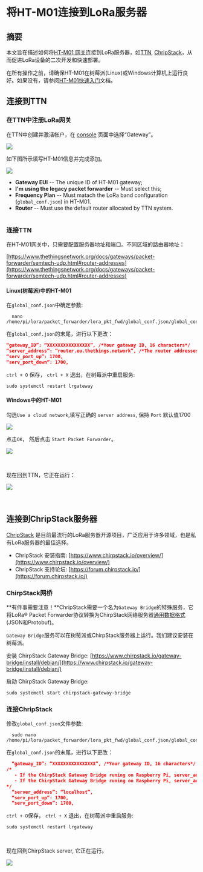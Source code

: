 # 将HT-M01连接到LoRa服务器

## 摘要

本文旨在描述如何将[HT-M01 网关](https://heltec.org/project/ht-m01)连接到LoRa服务器，如[TTN](https://www.thethingsnetwork.org/), [ChripStack](https://www.chirpstack.io/)，从而促进LoRa设备的二次开发和快速部署。

在所有操作之前，请确保HT-M01在树莓派(Linux)或Windows计算机上运行良好。如果没有，请参阅[HT-M01快速入门](https://heltec-automation.readthedocs.io/zh_CN/latest/gateway/ht-m01/qucik_start.html)文档。

## 连接到TTN

### 在TTN中注册LoRa网关

在TTN中创建并激活帐户，在 [console](https://console.thethingsnetwork.org/) 页面中选择“Gateway”。

![](img/connect_to_server/01.png)

如下图所示填写HT-M01信息并完成添加。

![](img/connect_to_server/02.png)

- **Gateway EUI** -- The unique ID of HT-M01 gateway;
- **I'm using the legacy packet forwarder** -- Must select this;
- **Frequency Plan** -- Must matach the LoRa band configuration (`global_conf.json`) in HT-M01.
- **Router** -- Must use the default router allocated by TTN system.

``` Tip:: 这四点是成功连接TTN的关键。

```



### 连接TTN

在HT-M01网关中，只需要配置服务器地址和端口。不同区域的路由器地址：

[https://www.thethingsnetwork.org/docs/gateways/packet-forwarder/semtech-udp.html#router-addresses](https://www.thethingsnetwork.org/docs/gateways/packet-forwarder/semtech-udp.html#router-addresses)

#### Linux(树莓派)中的HT-M01

在`global_conf.json`中确定参数:

```shell
  nano /home/pi/lora/packet_forwarder/lora_pkt_fwd/global_conf.json/global_conf.json
```

在`global_conf.json`的末尾，进行以下更改：


  ```json
  “gateway_ID”: “XXXXXXXXXXXXXXXX”, /*Your gateway ID, 16 characters*/
  “server_address”: “router.eu.thethings.network”, /*The router addresses need matach your region*/
  “serv_port_up”: 1700,
  “serv_port_down”: 1700,
  ```

`ctrl + O` 保存， `ctrl + X` 退出，在树莓派中重启服务:

```shell
sudo systemctl restart lrgateway
```

#### Windows中的HT-M01

勾选`Use a cloud network`,填写正确的 `server address`, 保持 `Port` 默认值1700

![](img/connect_to_server/03.png)

点击`OK`， 然后点击 `Start Packet Forwarder`。

![](img/connect_to_server/05.png)

&nbsp;

现在回到TTN，它正在运行：

![](img/connect_to_server/04.png)

&nbsp;

## 连接到ChripStack服务器

[ChripStack](https://www.chirpstack.io/) 是目前最流行的LoRa服务器开源项目，广泛应用于许多领域，也是私有LoRa服务器的最佳选择。

- ChripStack 安装指南: [https://www.chirpstack.io/overview/](https://www.chirpstack.io/overview/)
- ChripStack 支持论坛: [https://forum.chirpstack.io/](https://forum.chirpstack.io/)

### ChirpStack网桥

**有件事需要注意！**ChripStack需要一个名为`Gateway Bridge`的特殊服务，它将LoRa® Packet Forwarder协议转换为ChirpStack网络服务器[通用数据格式](https://github.com/brocaar/chirpstack-network-server/blob/master/api/gw/gw.proto) (JSON和Protobuf)。

`Gateway Bridge`服务可以在树莓派或ChirpStack服务器上运行。我们建议安装在树莓派。

安装 ChirpStack Gateway Bridge: [https://www.chirpstack.io/gateway-bridge/install/debian/](https://www.chirpstack.io/gateway-bridge/install/debian/)

启动 ChirpStack Gateway Bridge:

```shell
sudo systemctl start chirpstack-gateway-bridge
```

### 连接ChripStack

修改`global_conf.json`文件参数:

```shell
  sudo nano /home/pi/lora/packet_forwarder/lora_pkt_fwd/global_conf.json/global_conf.json
```

在`global_conf.json`的末尾，进行以下更改：

```json
  “gateway_ID”: “XXXXXXXXXXXXXXXX”, /*Your gateway ID, 16 characters*/
/*
   - If the ChirpStack Gateway Bridge runing on Raspberry Pi, server_address should be "localhost";
   - If the ChirpStack Gateway Bridge runing on Raspberry Pi, server_address should be the ChirpStack's IP address.
*/
  “server_address”: “localhost”,
  “serv_port_up”: 1700,
  “serv_port_down”: 1700,
```

`ctrl + O`保存， `ctrl + X` 退出，在树莓派中重启服务:

```shell
sudo systemctl restart lrgateway
```

&nbsp;

现在回到ChirpStack server, 它正在运行。

![](img/connect_to_server/06.png)

